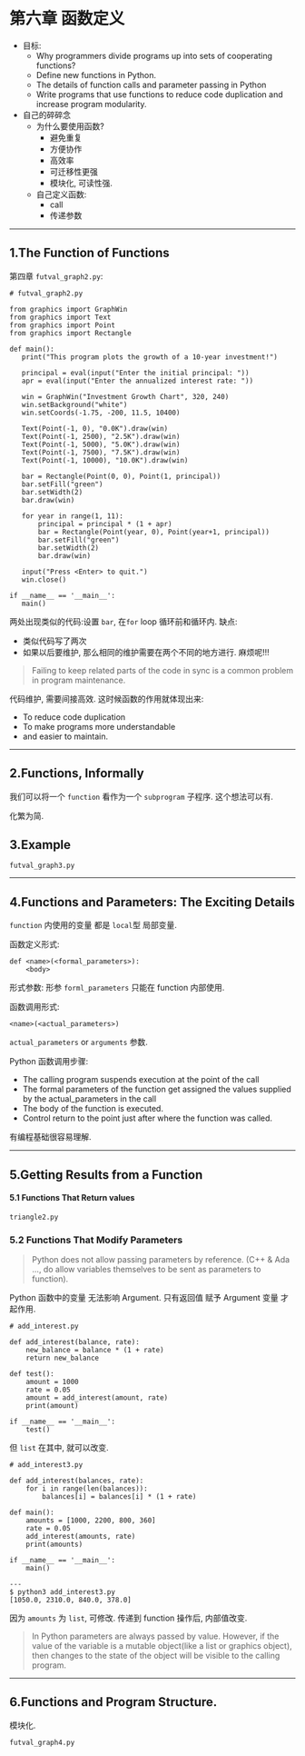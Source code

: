 # 第六章 函数定义

- 目标:
    - Why programmers divide programs up into sets of cooperating functions?
    - Define new functions in Python.
    - The details of function calls and parameter passing in Python
    - Write programs that use functions to reduce code duplication and increase program modularity.
- 自己的碎碎念
    - 为什么要使用函数?
        - 避免重复
        - 方便协作
        - 高效率
        - 可迁移性更强
        - 模块化, 可读性强.
    - 自己定义函数:
        - call
        - 传递参数

---

## 1.The Function of Functions

第四章 `futval_graph2.py`:

```
# futval_graph2.py

from graphics import GraphWin
from graphics import Text
from graphics import Point
from graphics import Rectangle

def main():
   print("This program plots the growth of a 10-year investment!")

   principal = eval(input("Enter the initial principal: "))
   apr = eval(input("Enter the annualized interest rate: "))

   win = GraphWin("Investment Growth Chart", 320, 240)
   win.setBackground("white")
   win.setCoords(-1.75, -200, 11.5, 10400)

   Text(Point(-1, 0), "0.0K").draw(win)
   Text(Point(-1, 2500), "2.5K").draw(win)
   Text(Point(-1, 5000), "5.0K").draw(win)
   Text(Point(-1, 7500), "7.5K").draw(win)
   Text(Point(-1, 10000), "10.0K").draw(win)

   bar = Rectangle(Point(0, 0), Point(1, principal))
   bar.setFill("green")
   bar.setWidth(2)
   bar.draw(win)

   for year in range(1, 11):
       principal = principal * (1 + apr)
       bar = Rectangle(Point(year, 0), Point(year+1, principal))
       bar.setFill("green")
       bar.setWidth(2)
       bar.draw(win)

   input("Press <Enter> to quit.")
   win.close()

if __name__ == '__main__':
   main()
```

两处出现类似的代码:设置 `bar`, 在`for` loop 循环前和循环内. 缺点:

- 类似代码写了两次
- 如果以后要维护, 那么相同的维护需要在两个不同的地方进行. 麻烦呢!!!

> Failing to keep related parts of the code in sync is a common problem in program maintenance.

代码维护, 需要间接高效. 这时候函数的作用就体现出来:

- To reduce code duplication
- To make programs more understandable
- and easier to maintain.

---

## 2.Functions, Informally

我们可以将一个 `function` 看作为一个 `subprogram` 子程序. 这个想法可以有.

化繁为简.

## 3.Example

`futval_graph3.py`

---

## 4.Functions and Parameters: The Exciting Details

`function` 内使用的变量 都是 `local`型 局部变量.

函数定义形式:

```
def <name>(<formal_parameters>):
    <body>
```

形式参数: 形参 `forml_parameters` 只能在 function 内部使用.

函数调用形式:

```
<name>(<actual_parameters>)
```

`actual_parameters` or `arguments` 参数.

Python 函数调用步骤:

- The calling program suspends execution at the point of the call
- The formal parameters of the function get assigned the values supplied by the actual_parameters in the call
- The body of the function is executed.
- Control return to the point just after where the function was called.

有编程基础很容易理解.

---

## 5.Getting Results from a Function  

#### 5.1 Functions That Return values

`triangle2.py`

### 5.2 Functions That Modify Parameters  

> Python does not allow passing parameters by reference. (C++ & Ada ..., do allow variables themselves to be sent as parameters to function).

Python 函数中的变量 无法影响 Argument. 只有返回值 赋予 Argument 变量 才起作用.

```
# add_interest.py

def add_interest(balance, rate):
    new_balance = balance * (1 + rate)
    return new_balance

def test():
    amount = 1000
    rate = 0.05
    amount = add_interest(amount, rate)
    print(amount)

if __name__ == '__main__':
    test()
```

但 `list` 在其中, 就可以改变.

```
# add_interest3.py

def add_interest(balances, rate):
    for i in range(len(balances)):
        balances[i] = balances[i] * (1 + rate)

def main():
    amounts = [1000, 2200, 800, 360]
    rate = 0.05
    add_interest(amounts, rate)
    print(amounts)

if __name__ == '__main__':
    main()

---
$ python3 add_interest3.py
[1050.0, 2310.0, 840.0, 378.0]
```

因为 `amounts` 为 `list`, 可修改. 传递到 function 操作后, 内部值改变.

> In Python parameters are always passed by value. However, if the value of the variable is a mutable object(like a list or graphics object), then changes to the state of the object will be visible to the calling program.

---

## 6.Functions and Program Structure.

模块化.

`futval_graph4.py`
